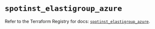# `spotinst_elastigroup_azure`

Refer to the Terraform Registry for docs: [`spotinst_elastigroup_azure`](https://registry.terraform.io/providers/spotinst/spotinst/1.164.0/docs/resources/elastigroup_azure).
